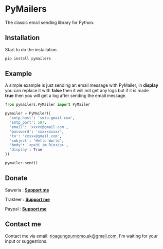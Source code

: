# PyMailers
The classic email sending library for Python.

## Installation
Start to do the installation.
```bash
pip install pymailers
```

## Example
A simple example is just sending an email message with PyMailer, in **display** you can replace it with **false** then it will not get any logs but if it is made **true** then you will get a log after sending the email message.

```python
from pymailers.PyMailer import PyMailer

pymailer = PyMailer({
  'smtp_host': 'smtp.gmail.com',
  'smtp_port': 587,
  'email': 'xxxxx@gmail.com',
  'password': 'xxxxxxxxxx',
  'to': 'xxxxx@gmail.com',
  'subject': 'Hello World',
  'body': '<p>Hi im Rio</p>',
  'display': True
})

pymailer.send()
```

## Donate
Saweria : **[Support me](https://saweria.co/rioagungpurnomo)**

Trakteer : **[Support me](https://trakteer.id/rioagungpurnomo)**

Paypal : **[Support me](https://www.paypal.me/RioDev)**

## Contact me
Contact me via email: rioagungpurnomo.ak@gmail.com, I'm waiting for your input or suggestions.
